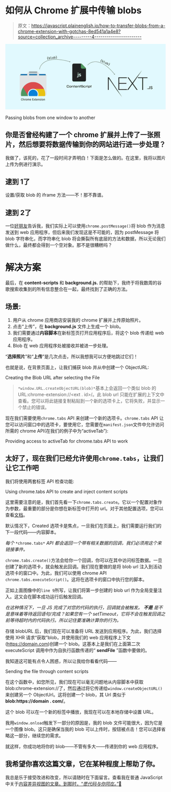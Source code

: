 # 如何从 Chrome 扩展中传输 blobs

> 原文：<https://javascript.plainenglish.io/how-to-transfer-blobs-from-a-chrome-extension-with-gotchas-8ed541a1a4e8?source=collection_archive---------4----------------------->

![](img/61f9788380f96a1b2e9f3159d9de95fd.png)

Passing blobs from one window to another

## 你是否曾经构建了一个 chrome 扩展并上传了一张照片，然后想要将数据传输到你的网站进行进一步处理？

我做了，该死的，花了一段时间才弄明白！下面是怎么做的。在这里，我将以图片上传为例进行演示。

## **逮到 1️了**

设置/获取 blob 的 iframe 方法——不！那不靠谱。

## **逮到 2️了**

一位[好朋友](https://medium.com/u/8fddfbb38b7a)告诉我，我们实际上可以使用`chrome.postMessage()`将 blob 作为消息发送到 web 应用程序，但后来我们发现这是不可能的，因为 postMessage 将 blob 字符串化，而字符串化 blob 将会撕裂所有底层的方法和数据，所以无论我们做什么，最终都会得到一个空对象。那不是很糟糕吗？

# 解决方案

最后，在 **content-scripts** 和 **background.js.** 的帮助下，我终于将我数周的谷歌搜索收集到的所有信息整合在一起，最终找到了正确的方法。

## **场景:**

1.  用户从 chrome 应用商店安装我的 chrome 扩展并上传原始照片。
2.  点击“上传”，在 **background.js** 文件上生成一个 blob。
3.  我们需要通过**内容脚本**在新标签页打开应用程序后，将这个 blob 传递给 web 应用程序。
4.  Blob 在 web 应用程序处被接收并被进一步处理。

“**选择照片**”和“**上传**”是几次点击，所以我想我可以方便地跳过它们！

也就是说，在背景页面上，让我们捕获 blob 并从中创建一个 ObjectURL:

Creating the Blob URL after selecting the File

> `*window.URL.createObjectURL(blob)*`基本上会返回一个类似 blob 的 URL:chrome-extension://<ext . id>/<uniqueId>。此 blob url 只能在扩展的上下文中查看。您可以将此链接复制粘贴到一个新的选项卡上，它将失败，并显示一个禁止的错误。

现在我们需要使用`chrome.tabs` API 来创建一个新的选项卡。`chrome.tabs` API 让您可以访问窗口中的选项卡，要使用它，您需要在`manifest.json`文件中允许访问所需的 chrome API(在我们的例子中为“activeTab”):

Providing access to activeTab for chrome.tabs API to work

## 太好了，现在我们已经允许使用`chrome.tabs`，让我们让它工作吧

我们将使用两套标签 API 检查功能:

Using chrome.tabs API to create and inject content scripts

这里需要注意的是，我们首先看一下`chrome.tabs.create`。它以一个配置对象作为参数，最重要的部分是你想在新标签中打开的 url。对于其他配置选项，您可以查看[文档](https://developer.chrome.com/extensions/tabs#method-create)。

默认情况下，Created 选项卡是焦点，一旦我们在页面上，我们需要运行我们的下一段代码——内容脚本。

*每个* `*chrome.tabs*` *API 都会返回一个带有相关数据的回调，我们必须用这个来链接事件。*

`chrome.tabs.create()`方法会给你一个回调，你可以在其中访问标签数据。一旦创建了新的选项卡，就会触发此回调。我们现在要做的是将 blob url 注入到活动选项卡的窗口中。为此，我们可以使用 chrome API `chrome.tabs.executeScript()`。这将在选项卡的窗口中执行您的脚本。

正如上面图像中的`line 9`所写，让我们将第一步创建的 blob url 作为全局变量注入。这又会在脚本成功运行后触发回调。

*在这种情况下，一旦 JS 完成了对您的代码的执行，回调就会被触发。* ***不是*** *是不是意味着等待返回语句/完成？如果您有一个 setTimeout，它将不会在触发回调之前等待超时内的代码执行。所以记住要准确计算你的行为。*

存储 blobURL 后，我们现在可以准备将 URL 发送到应用程序。为此，我们选择使用 XHR 请求“获取”blob，并使用我们的 web 应用程序上下文(https://domain.com)创建一个 blob。这基本上是我们在上面第二次 executeScript 调用中作为自执行函数传递的“ **sendFile** ”函数中要做的。

我知道这可能有点令人困惑，所以让我给你看看代码——

Sending the file through content scripts

在这个函数中，如您所见，我们现在可以毫无问题地从内容脚本中获取 blob:chrome-extension://了，然后通过将它传递给`window.createObjectURL()`来创建另一个 ObjectUrl。这将创建一个 blob，其 Url 类似于**blob:https://domain . com/<unique id>**。

这个 blob 可以在一个新的标签中播放，我现在可以在本地存储中设置 URL。

我用`window.onload`触发下一部分的原因是，我的 blob 文件可能很大，因为它是一个图像 blob。这只是确保当我的 blob 可以上传时，按钮被点击！您可以选择省略这一部分，继续您的需求。

就这样，你成功地将你的 blob——不管有多大——传递到你的 web 应用程序。

## 我希望你喜欢这篇文章，它在某种程度上帮助了你。

我总是乐于接受改进和改变，所以请随时在下面留言。查看我在普通 JavaScript 中关于[内容差异视图的文章。到那时，“*愿代码与你同在。”*👾](https://medium.com/@chakravarthy1165/content-diff-view-in-vanilla-javascript-105a00abd7ce)